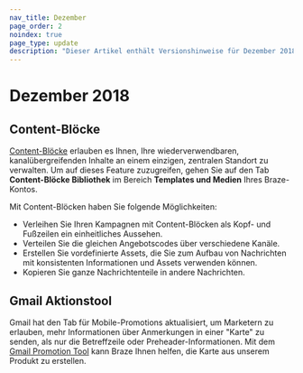 ```yaml
---
nav_title: Dezember
page_order: 2
noindex: true
page_type: update
description: "Dieser Artikel enthält Versionshinweise für Dezember 2018."
---
```

# Dezember 2018

## Content-Blöcke

[Content-Blöcke]({{site.baseurl}}/user_guide/engagement_tools/templates_and_media/content_blocks/) erlauben es Ihnen, Ihre wiederverwendbaren, kanalübergreifenden Inhalte an einem einzigen, zentralen Standort zu verwalten. Um auf dieses Feature zuzugreifen, gehen Sie auf den Tab **Content-Blöcke Bibliothek** im Bereich **Templates und Medien** Ihres Braze-Kontos. 

Mit Content-Blöcken haben Sie folgende Möglichkeiten:
 - Verleihen Sie Ihren Kampagnen mit Content-Blöcken als Kopf- und Fußzeilen ein einheitliches Aussehen.
 - Verteilen Sie die gleichen Angebotscodes über verschiedene Kanäle.
 - Erstellen Sie vordefinierte Assets, die Sie zum Aufbau von Nachrichten mit konsistenten Informationen und Assets verwenden können.
 - Kopieren Sie ganze Nachrichtenteile in andere Nachrichten.

## Gmail Aktionstool

Gmail hat den Tab für Mobile-Promotions aktualisiert, um Marketern zu erlauben, mehr Informationen über Anmerkungen in einer "Karte" zu senden, als nur die Betreffzeile oder Preheader-Informationen. Mit dem [Gmail Promotion Tool]({{site.baseurl}}/user_guide/message_building_by_channel/email/html_editor/gmail_promotions_tab/) kann Braze Ihnen helfen, die Karte aus unserem Produkt zu erstellen.